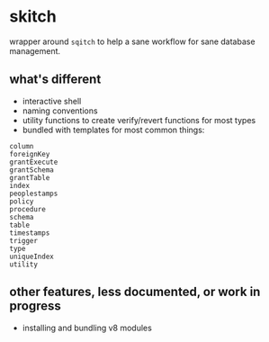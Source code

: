 # skitch

wrapper around `sqitch` to help a sane workflow for sane database management.

## what's different

* interactive shell
* naming conventions
* utility functions to create verify/revert functions for most types
* bundled with templates for most common things:

```
column
foreignKey
grantExecute
grantSchema
grantTable
index
peoplestamps
policy
procedure
schema
table
timestamps
trigger
type
uniqueIndex
utility
```

## other features, less documented, or work in progress

* installing and bundling v8 modules
